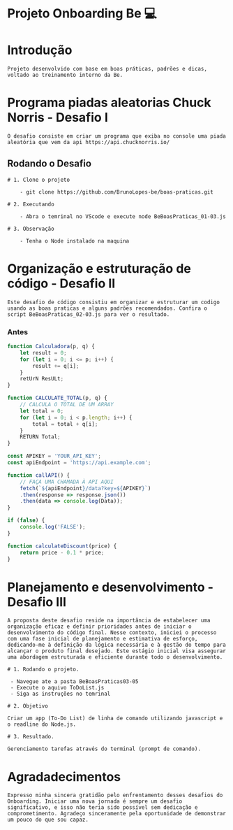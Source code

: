 # Projeto Onboarding Be :computer:

# Introdução

    Projeto desenvolvido com base em boas práticas, padrões e dicas, voltado ao treinamento interno da Be.

# Programa piadas aleatorias Chuck Norris - Desafio I

    O desafio consiste em criar um programa que exiba no console uma piada aleatória que vem da api https://api.chucknorris.io/ 

## Rodando o Desafio

```shell
# 1. Clone o projeto

    - git clone https://github.com/BrunoLopes-be/boas-praticas.git

# 2. Executando

    - Abra o temrinal no VScode e execute node BeBoasPraticas_01-03.js

# 3. Observação

    - Tenha o Node instalado na maquina
```
# Organização e estruturação de código - Desafio II

    Este desafio de código consistiu em organizar e estruturar um codigo usando as boas praticas e alguns padrões recomendados. Confira o script BeBoasPraticas_02-03.js para ver o resultado.

### Antes

```javascript
function Calculadora(p, q) {
    let result = 0;
    for (let i = 0; i <= p; i++) {
        result += q[i];
    }
    retUrN ResULt;
}

function CALCULATE_TOTAL(p, q) {
    // CALCULA O TOTAL DE UM ARRAY
    let total = 0;
    for (let i = 0; i < p.length; i++) {
        total = total + q[i];
    }
    RETURN Total;
}

const APIKEY = 'YOUR_API_KEY';
const apiEndpoint = 'https://api.example.com';

function callAPI() {
    // FAÇA UMA CHAMADA À API AQUI
    fetch(`${apiEndpoint}/data?key=${APIKEY}`)
    .then(response => response.json())
    .then(data => console.log(Data));
}

if (false) {
    console.log('FALSE');
}

function calculateDiscount(price) {
    return price - 0.1 * price;
}
```
# Planejamento e desenvolvimento - Desafio III

    A proposta deste desafio reside na importância de estabelecer uma organização eficaz e definir prioridades antes de iniciar o desenvolvimento do código final. Nesse contexto, iniciei o processo com uma fase inicial de planejamento e estimativa de esforço, dedicando-me à definição da lógica necessária e à gestão do tempo para alcançar o produto final desejado. Este estágio inicial visa assegurar uma abordagem estruturada e eficiente durante todo o desenvolvimento.

```shell
# 1. Rodando o projeto.

 - Navegue ate a pasta BeBoasPraticas03-05
 - Execute o aquivo ToDoList.js
 - Siga as instruções no temrinal

# 2. Objetivo

Criar um app (To-Do List) de linha de comando utilizando javascript e o readline do Node.js.

# 3. Resultado.

Gerenciamento tarefas através do terminal (prompt de comando).
```
# Agradadecimentos

    Expresso minha sincera gratidão pelo enfrentamento desses desafios do Onboarding. Iniciar uma nova jornada é sempre um desafio significativo, e isso não teria sido possível sem dedicação e comprometimento. Agradeço sinceramente pela oportunidade de demonstrar um pouco do que sou capaz.